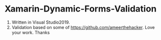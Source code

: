 # Xamarin-Dynamic-Forms-Validation
1. Written in Visual Studio2019.
2. Validation based on some of https://github.com/ameerthehacker. Love your work. Thanks
